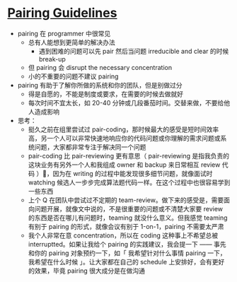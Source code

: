 # [Pairing Guidelines](http://blog.cleancoder.com/uncle-bob/2021/01/17/Pairing.html)

- pairing 在 programmer 中很常见
    - 总有人能想到更简单的解决办法
        - 遇到困难的问题可以先 pair 然后当问题 irreducible and clear 的时候 break-up
    - 但 pairing 会 disrupt the necessary concentration
    - 小的不重要的问题不建议 pairing
- pairing 有助于了解你所做的系统和你的团队，但是别做过分
    - 得是自愿的，不能是制度或要求，在需要的时候去做就好
    - 每次时间不宜太长，如 20-40 分钟或几段番茄时间。交替来做，不要给他人造成影响
- 思考：
    - 挺久之前在组里尝试过 pair-coding，那时候最大的感受是短时间效率高，另一个人可以非常快速地响应你的代码问题或你理解的需求问题或系统问题，大家都非常专注于解决同一个问题
    - pair-coding 比 pair-reviewing 更有意思（ pair-reviewing 是指我负责的这块业务有另外一个人和我组成 owner 和 backup 来日常相互 review 代码 ），因为在 writing 的过程中能发现很多细节问题，就像面试时 watching 候选人一步步完成算法题代码一样。在这个过程中也很容易学到一些东西
    - 上个 Q 在团队中尝试过不定期的 team-review。做下来的感受是，需要面向问题开展，就像文中说的，不是很重要的问题或不清楚大家要 review 的东西是否在哪儿有问题时，teaming 就没什么意义。但我感觉 teaming 有别于 pairing 的形式，就像会议有别于 1-on-1，pairing 不需要太严肃
    - 我个人非常在意 concentration，所以在 coding 这种事上不希望总被 interruptted。如果让我给个 pairing 的实践建议，我会提一下 —— 事先和你的 pairing 对象预约一下，如「 我希望针对什么事情 pairing 一下，我希望在什么时候 」。让大家都在自己的 schedule 上安排好，会有更好的效果，毕竟 pairing 很大成分是在做沟通
